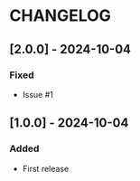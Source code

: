 # CHANGELOG

## [2.0.0] - 2024-10-04

### Fixed

- Issue #1

## [1.0.0] - 2024-10-04

### Added

- First release
